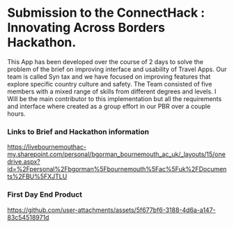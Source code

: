 
# Submission to the ConnectHack : Innovating Across Borders Hackathon.

This App has been developed over the course of 2 days to
solve the problem of the brief on improving interface and usability of Travel Apps.
Our team is called Syn tax and we have focused on improving features that explore specific
country culture and safety. The Team consisted of five members with a mixed range of skills from
different degrees and levels. I Will be the main contributor to this implementation but
all the requirements and interface where created as a group effort in our PBR over a couple hours.

### Links to Brief and Hackathon information 

https://livebournemouthac-my.sharepoint.com/personal/bgorman_bournemouth_ac_uk/_layouts/15/onedrive.aspx?id=%2Fpersonal%2Fbgorman%5Fbournemouth%5Fac%5Fuk%2FDocuments%2FBU%5FXJTLU


### First Day End Product 


https://github.com/user-attachments/assets/5f677bf6-3188-4d6a-a147-83c54518971d

